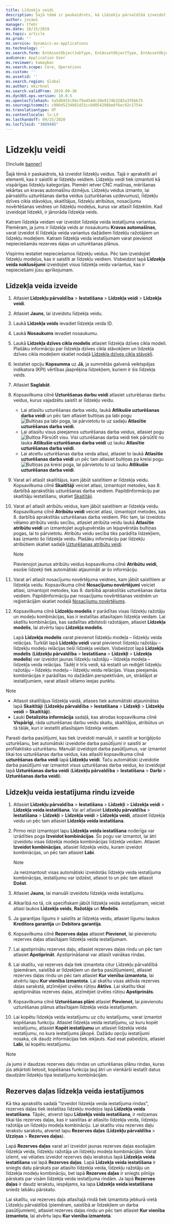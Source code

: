 ```yaml
---
title: Līdzekļu veidi
description: Šajā tēmā ir paskaidrots, kā Līdzekļu pārvaldībā izveidot līdzekļu veidus. Tajā ir aprakstīti arī elementi, kas ir saistīti ar līdzekļu veidiem.
author: josaw1
manager: tfehr
ms.date: 10/15/2019
ms.topic: article
ms.prod: ''
ms.service: dynamics-ax-applications
ms.technology: ''
ms.search.form: EntAssetObjectJobType, EntAssetObjectType, EntAssetObjectTypeDefaultSparePart, EntAssetObjectTypeDefaultSparePartApprove, EntAssetObjectTypeDefaultCreateCombinations, EntAssetObjectTypeDefault, EntAssetObjectTypeDefaultCopy
audience: Application User
ms.reviewer: kamaybac
ms.search.scope: Core, Operations
ms.custom: ''
ms.assetid: ''
ms.search.region: Global
ms.author: mkirknel
ms.search.validFrom: 2019-09-30
ms.dyn365.ops.version: 10.0.5
ms.openlocfilehash: 5a5db915c94cf9a454dc39e9174b3282a3f6bb75
ms.sourcegitcommit: c986d5234b81d31cc6d054298be6f6ec92c1754c
ms.translationtype: HT
ms.contentlocale: lv-LV
ms.lasthandoff: 09/25/2020
ms.locfileid: "3889485"
---
```

# <a name="asset-types"></a>Līdzekļu veidi

[!include [banner](../../includes/banner.md)]



Šajā tēmā ir paskaidrots, kā izveidot līdzekļu veidus. Tajā ir aprakstīti arī elementi, kas ir saistīti ar līdzekļu veidiem. Līdzekļu veidi tiek izmantoti kā vispārīgas līdzekļu kategorijas. Piemēri ietver CNC mašīnas, mērīšanas iekārtas un kravas automašīnu dzinējus. Līdzekļu veidus izmanto, lai pārvaldītu uzturēšanas darba veidus (uzturēšanas uzdevumus), līdzekļu dzīves cikla stāvokļus, skaitītājus, līdzekļu atribūtus, nosacījumu novērtēšanas veidnes un līdzekļu modeļus, kurus var atlasīt līdzeklim. Kad izveidojat līdzekli, ir jānorāda līdzekļa veids.

Katram līdzekļa veidam var izveidot līdzekļa veida iestatījuma variantus. Piemēram, ja jums ir līdzekļa veids ar nosaukumu **Kravas automašīnas**, varat izveidot šī līdzekļa veida variantus dažādiem līdzekļu ražotājiem un līdzekļu modeļiem. Katram līdzekļa veida iestatījumam varat pievienot nepieciešamās rezerves daļas un uzturēšanas plānus.

Vispirms iestatiet nepieciešamos līdzekļu veidus. Pēc tam izveidojiet līdzekļu modeļus, kas ir saistīti ar līdzekļu veidiem. Visbeidzot lapā **Līdzekļa veida noklusējumi** izveidojiet visus līdzekļa veidu variantus, kas ir nepieciešami jūsu aprīkojumam.

## <a name="create-an-asset-type"></a>Līdzekļa veida izveide

1. Atlasiet **Līdzekļu pārvaldība** > **Iestatīšana** > **Līdzekļa veidi** > **Līdzekļa veidi**.
2. Atlasiet **Jauns**, lai izveidotu līdzekļa veidu.
3. Laukā **Līdzekļa veids** ievadiet līdzekļa veida ID.
4. Laukā **Nosaukums** ievadiet nosaukumu.
5. Laukā **Līdzekļa dzīves cikla modelis** atlasiet līdzekļa dzīves cikla modeli. Plašāku informāciju par līdzekļa dzīves cikla stāvokļiem un līdzekļa dzīves cikla modeļiem skatiet nodaļā [Līdzekļa dzīves cikla stāvokļi](object-stages.md).
6. Iestatiet opciju **Kopsumma** uz **Jā**, ja summētās galvenā veiktspējas indikatora (KPI) vērtības jāaprēķina līdzekļiem, kuriem ir šis līdzekļa veids.
7. Atlasiet **Saglabāt**.
8. Kopsavilkuma cilnē **Uzturēšanas darbu veidi** atlasiet uzturēšanas darbu veidus, kurus vajadzētu saistīt ar līdzekļu veidu.

    - Lai atlasītu uzturēšanas darba veidu, laukā **Atlikušie uzturēšanas darba veidi** un pēc tam atlasiet bultiņas pa labi pogu ![Bultiņas pa labi poga](media/29-setup-for-objects.png), lai pārvietotu to uz sadaļu **Atlasītie uzturēšanas darba veidi**.
    - Lai atlasītu visus pieejamos uzturēšanas darba veidus, atlasiet pogu ![Bultiņa Pārsūtīt visu](media/30-setup-for-objects.png). Visi uzturēšanas darba veidi tiek pārsūtīti no lauka **Atlikušie uzturēšanas darba veidi** uz lauku **Atlasītie uzturēšanas darba veidi**.
    - Lai atceltu uzturēšanas darba veida atlasi, atlasiet to laukā **Atlasītie uzturēšanas darba veidi** un pēc tam atlasiet bultiņas pa kreisi pogu ![Bultiņas pa kreisi poga](media/31-setup-for-objects.png), lai pārvietotu to uz lauku **Atlikušie uzturēšanas darba veidi**.

9. Varat arī atlasīt skaitītājus, kam jābūt saistītiem ar līdzekļa veidu. Kopsavilkuma cilnē **Skaitītāji** veiciet atlasi, izmantojot metodes, kas 8. darbībā aprakstītās uzturēšanas darba veidiem. Papildinformāciju par skaitītāju iestatīšanu, skatiet [Skaitītāji](counters.md).
10. Varat arī atlasīt atribūtu veidus, kam jābūt saistītiem ar līdzekļa veidu. Kopsavilkuma cilnē **Atribūtu veidi** veiciet atlasi, izmantojot metodes, kas 8. darbībā aprakstītās uzturēšanas darba veidiem. Pēc tam, lai izveidotu vēlamo atribūtu veidu secību, atlasiet atribūta veidu laukā **Atlasītie atribūtu veidi** un izmantojiet augšupvērstās un lejupvērstās bultiņas pogas, lai to pārvietotu. Atribūtu veidu secība tiks parādīta līdzekļiem, kas izmanto šo līdzekļa veidu. Plašāku informāciju par līdzekļu atribūtiem skatiet sadaļā [Uzturēšanas atribūtu veidi](../setup-for-functional-locations/specification-types.md).

    > [!NOTE]
    > Pievienojot jaunus atribūtu veidus kopsavilkuma cilnē **Atribūtu veidi**, esošie līdzekļi tiek automātiski atjaunināti ar šo informāciju.

11. Varat arī atlasīt nosacījumu novērtējuma veidnes, kam jābūt saistītiem ar līdzekļa veidu. Kopsavilkuma cilnē **Nosacījumu novērtējumi** veiciet atlasi, izmantojot metodes, kas 8. darbībā aprakstītās uzturēšanas darba veidiem. Papildinformāciju par nosacījumu novērtēšanas veidnēm un reģistrācijām skatiet nodaļā [Nosacījumu novērtējums](../setup-for-objects/condition-assessment.md).
12. Kopsavilkuma cilnē **Līdzekļu modelis** ir parādītas visas līdzekļu ražotāju un modeļu kombinācijas, kas ir iestatītas atlasītajam līdzekļa veidam. Lai skatītu kombinācijas, kas sadalītas atbilstoši ražotājam, atlasiet **Līdzekļa modelis**, lai atvērtu lapu **Līdzekļa modelis**.

    Lapā **Līdzekļa modelis** varat pievienot līdzekļu modeļa – līdzekļu veida relācijas. Turklāt lapā **Līdzekļu veidi** varat pievienot līdzekļu ražotāju – līdzekļu modeļu relācijas tieši līdzekļa veidam. Visbeidzot lapā **Līdzekļa modelis** (**Līdzekļu pārvaldība** \> **Iestatīšana** \> **Līdzekļi** \> **Līdzekļa modelis**) var izveidot jaunas līdzekļu ražotāju – līdzekļa modeļa – līdzekļa veida relācijas. Tādēļ ir trīs veidi, kā iestatīt un rediģēt līdzekļu ražotāju – līdzekļu modeļu – līdzekļu veidu relācijas. Visas pieejamās kombinācijas ir parādītas no dažādām perspektīvām, un, strādājot ar iestatījumiem, varat atlasīt vēlamo ieejas punktu.

> [!NOTE]
> - Atlasot skaitītājus līdzekļa vaidā, atlases tiek automātiski atjauninātas lapā **Skaitītāji** (**Līdzekļu pārvaldība** > **Iestatīšana** > **Līdzekļi** > **Līdzekļu veidi** > **Skaitītāji**).
> - Lauki **Detalizēta informācija** sadaļā, kas atrodas kopsavilkuma cilnē **Vispārīgi**, rāda uzturēšanas darbu veidu skaitu, skaitītājus, atribūtus un tā tālāk, kuri ir iestatīti atlasītajam līdzekļa veidam.

Parasti darba pasūtījumi, kas tiek izveidoti manuāli, ir saistīti ar koriģējošo uzturēšanu, bet automātiski izveidotie darba pasūtījumi ir saistīti ar profilaktisko uzturēšanu. Manuāli izveidojot darba pasūtījumus, var izmantot tikai tos uzturēšanas darba veidus, kas atlasīti kopsavilkuma cilnē **uzturēšanas darba veidi** lapā **Līdzekļu veidi**. Taču automātiski izveidotie darba pasūtījumi var izmantot visus uzturēšanas darba veidus, ko izveidojat lapā **Uzturēšanas darba veidi** (**Līdzekļu pārvaldība** \> **Iestatīšana** \> **Darbi** \> **Uzturēšanas darba veidi**).

## <a name="create-asset-type-setup-lines"></a>Līdzekļu veida iestatījuma rindu izveide

1. Atlasiet **Līdzekļu pārvaldība** \> **Iestatīšana** \> **Līdzekļi** \> **Līdzekļa veidi** \> **Līdzekļa veida iestatīšana**. Vai arī atlasiet **Līdzekļu pārvaldība** \> **Iestatīšana** \> **Līdzekļi** \> **Līdzekļa veidi** \> **Līdzekļa veidi**, atlasiet līdzekļa veidu un pēc tam atlasiet **Līdzekļa veida iestatīšana**.
2. Pirmo reizi izmantojot lapu **Līdzekļa veida iestatīšana** noderīga var izrādīties poga **Izveidot kombinācijas**. Šo pogu var izmantot, lai ātri izveidotu visas līdzekļa modeļa kombinācijas līdzekļa veidam. Atlasiet **Izveidot kombinācijas**, atlasiet līdzekļa veidu, kuram izveidot kombinācijas, un pēc tam atlasiet **Labi**.

    > [!NOTE]
    > Ja neizmantosit visas automātiski izveidotās līdzekļa veida iestatījuma kombinācijas, iestatījumu var izdzēst, atlasot to un pēc tam atlasot **Dzēst**.

3. Atlasiet **Jauns**, lai manuāli izveidotu līdzekļa veida iestatījumu.
4. Atkarībā no tā, cik specifiskam jābūt līdzekļa veida iestatījumam, veiciet atlasi laukos **Līdzekļa veids**, **Ražotājs** un **Modelis**.
5. Ja garantijas līgums ir saistīts ar līdzekļa veidu, atlasiet līgumu laukos **Kreditora garantija** un **Debitora garantija**. 
6. Kopsavilkuma cilnē **Rezerves daļas** atlasiet **Pievienot**, lai pievienotu rezerves daļas atlasītajam līdzekļa veida iestatījumam.
7. Lai apstiprinātu rezerves daļu, atlasiet rezerves daļas rindu un pēc tam atlasiet **Apstiprināt**. Apstiprināšanai var atlasīt vairākas rindas.
8. Lai skatītu, vai rezerves daļa tiek izmantota citur Līdzekļu pārvaldībā (piemēram, saistībā ar līdzekļiem un darba pasūtījumiem), atlasiet rezerves daļas rindu un pēc tam atlasiet **Kur vienība izmantota**, lai atvērtu lapu **Kur vienība izmantota**. Lai skatītu visas aktīvās rezerves daļas sarakstā, atzīmējiet izvēles rūtiņu **Aktīvs**. Lai skatītu tikai apstiprinātas rezerves daļas, atzīmējiet izvēles rūtiņu **Apstiprināts**.
9. Kopsavilkuma cilnē **Uzturēšanas plāni** atlasiet **Pievienot**, lai pievienotu uzturēšanas plānus atlasītajam līdzekļa veida iestatījumam.
10. Lai kopētu līdzekļa veida iestatījumu uz citu iestatījumu, varat izmantot kopēšanas funkciju. Atlasiet līdzekļa veida iestatījumu, uz kuru kopēt iestatījumu, atlasiet **Kopēt iestatījumu** un atlasiet līdzekļa veida iestatījumu, no kura iestatījums jākopē. Dažādu opciju iestatījumi nosaka, cik daudz informācijas tiek iekļauts. Kad esat pabeidzis, atlasiet **Labi**, lai kopētu iestatījumu.

> [!NOTE]
> Ja jums ir daudzas rezerves daļu rindas un uzturēšanas plānu rindas, kuras jūs atkārtoti lietosit, kopēšanas funkcija ļauj ātri un vienkārši iestatīt datus daudzām līdzekļu tipa iestatījumu kombinācijām.

## <a name="spare-parts-on-the-asset-type-setup"></a>Rezerves daļas līdzekļa veida iestatījumos

Kā tika aprakstīts sadaļā "Izveidot līdzekļa veida iestatījuma rindas", rezerves daļas tiek iestatītas līdzekļu modeļos lapā **Līdzekļa veida iestatīšana**. Tāpēc, atverot lapu **Līdzekļa veida iestatīšana**, ir redzamas tikai tās rezerves daļas, kas ir saistītas ar atlasīto līdzekļa veida, līdzekļu ražotāja un līdzekļu modeļa kombināciju. Lai skatītu visu rezerves daļu ierakstu sarakstu, atveriet lapu **Rezerves daļas** (**Līdzekļu pārvaldība** \> **Uzziņas** \> **Rezerves daļas**).

Lapā **Rezerves daļas** varat arī izveidot jaunas rezerves daļas esošajām līdzekļa veida, līdzekļu ražotāja un līdzekļu modeļa kombinācijām. Varat izlemt, vai vēlaties izveidot rezerves daļu ierakstus lapā **Līdzekļa veida iestatīšana** vai lapā **Rezerves daļas**. Lapā **Līdzekļa veida iestatīšana** ir sniegts datu pārskats par atlasīto līdzekļa veida, līdzekļu ražotāju un līdzekļa modeļu kombināciju, bet lapā **Rezerves daļas** ir sniegts pilnīgs pārskats par visām līdzekļa veida iestatījuma rindām. Ja lapā **Rezerves daļas** ir daudz ierakstu, iespējams, ka lapa **Līdzekļa veida iestatīšana** sniedz labāku pārskatu.

Lai skatītu, vai rezerves daļa atlasītajā rindā tiek izmantota jebkurā vietā Līdzekļu pārvaldībā (piemēram, saistībā ar līdzekļiem un darba pasūtījumiem), atlasiet rezerves daļas rindu un pēc tam atlasiet **Kur vienība izmantota**, lai atvērtu lapu **Kur vienība izmantota**. 

